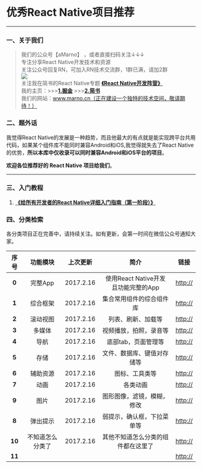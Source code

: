 # 优秀React Native项目推荐
******
### 一、关于我们
>我们的公众号【aMarno】 ，或者直接扫码关注↓↓↓
</br>专注分享React Native开发技术和资源
</br>关注公众号回复RN，可加入RN技术交流群，1群已满，请加2群
</br>![](http://www.marno.cn)
</br>关注我在简书的React Native专题 **[《React Native开发阵营》](http://www.jianshu.com/c/b4ce1d706d1f)**
</br>我的主页：>>>**[1.掘金](https://gold.xitu.io/user/56c1c513c24aa800534e85f3)** >>>**[2.简书](http://www.jianshu.com/u/174a09ba6c25)**
</br>我们的网站：www.marno.cn（正在建设一个独特的技术空间，敬请期待！）

### 二、题外话
我觉得React Native的发展是一种趋势，而且他最大的有点就是能实现跨平台共用代码，如果某个组件库不能同时兼容Android和iOS,我觉得就失去了React Native的优势，**所以本库中仅收录可以同时兼容Android和iOS平台的项目**。

**欢迎各位推荐好的 React Native 项目给我们**。
*******
### 三、入门教程
1. **[《给所有开发者的React Native详细入门指南（第一阶段）》](http://www.jianshu.com/p/fa0874be0827)**

### 四、分类检索
各分类项目正在完善中，请持续关注。如有更新，会第一时间在微信公众号通知大家。

|序号|功能模块|上次更新|简介|链接|
|:---:|:---:|:---:|:---:|:---:|
|**0**|完整App|2017.2.16|使用React Native开发</br>且功能完整的App|[http://](http://www.)|
|**1**|综合框架|2017.2.16|集合常用组件的综合组件库|[http://](http://www.)|
|**2**|滚动视图|2017.2.16|列表、刷新、加载等|[http://](http://www.)|
|**3**|多媒体|2017.2.16|视频播放，拍照，录音等|[http://](http://www.)|
|**4**|导航|2017.2.16|底部tab，页面管理等|[http://](http://www.)|
|**5**|存储|2017.2.16|文件、数据库、键值对存储等|[http://](http://www.)|
|**6**|辅助资源|2017.2.16|图标、工具类等|[http://](http://www.)|
|**7**|动画|2017.2.16|各类动画|[http://](http://www.)|
|**9**|图片|2017.2.16|图形图像，滤镜，模糊，修改|[http://](http://www.)|
|**8**|弹出提示|2017.2.16|弱提示，确认框，下拉菜单等|[http://](http://www.)|
|**10**|不知道怎么分类了|2017.2.16|其他不知道怎么分类的组件都在这里了|[http://](http://www.)|
|**11**||||[http://](http://www.)|
